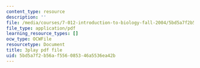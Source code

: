 ```yaml
---
content_type: resource
description: ''
file: /media/courses/7-012-introduction-to-biology-fall-2004/5bd5a7f2b56af556085346a5536ea42b_V3XHn35BLfo.pdf
file_type: application/pdf
learning_resource_types: []
ocw_type: OCWFile
resourcetype: Document
title: 3play pdf file
uid: 5bd5a7f2-b56a-f556-0853-46a5536ea42b
---
```

